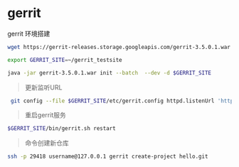 # gerrit

gerrit 环境搭建


``` bash
wget https://gerrit-releases.storage.googleapis.com/gerrit-3.5.0.1.war -P /tmp

export GERRIT_SITE=~/gerrit_testsite

java -jar gerrit-3.5.0.1.war init --batch  --dev -d $GERRIT_SITE

```


> 更新监听URL

``` bash
 git config --file $GERRIT_SITE/etc/gerrit.config httpd.listenUrl 'http://localhost:8080'
```

> 重启gerrit服务

``` bash
$GERRIT_SITE/bin/gerrit.sh restart
```

> 命令创建新仓库

``` bash
ssh -p 29418 username@127.0.0.1 gerrit create-project hello.git
```